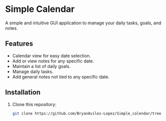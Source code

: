 # Simple Calendar

A simple and intuitive GUI application to manage your daily tasks, goals, and notes.

## Features

- Calendar view for easy date selection.
- Add or view notes for any specific date.
- Maintain a list of daily goals.
- Manage daily tasks.
- Add general notes not tied to any specific date.

## Installation

1. Clone this repository:
   ```bash
   git clone https://github.com/BryanAviles-Lopez/Simple_calendar/tree/main
